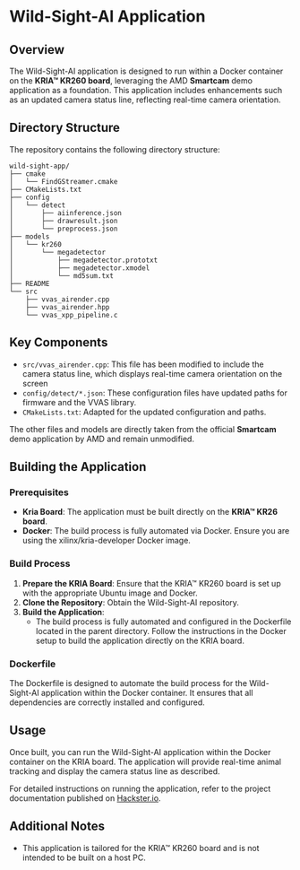 # Wild-Sight-AI Application

## Overview

The Wild-Sight-AI application is designed to run within a Docker container on the **KRIA™ KR260 board**, leveraging the AMD **Smartcam** demo application as a foundation. This application includes enhancements such as an updated camera status line, reflecting real-time camera orientation.

## Directory Structure

The repository contains the following directory structure:
```
wild-sight-app/
├── cmake
│   └── FindGStreamer.cmake
├── CMakeLists.txt
├── config
│   └── detect
│       ├── aiinference.json
│       ├── drawresult.json
│       └── preprocess.json
├── models
│   └── kr260
│       └── megadetector
│           ├── megadetector.prototxt
│           ├── megadetector.xmodel
│           └── md5sum.txt
├── README
└── src
    ├── vvas_airender.cpp
    ├── vvas_airender.hpp
    └── vvas_xpp_pipeline.c
```

## Key Components

-	`src/vvas_airender.cpp`: This file has been modified to include the camera status line, which displays real-time camera orientation on the screen
-	`config/detect/*.json`: These configuration files have updated paths for firmware and the VVAS library.
- `CMakeLists.txt`: Adapted for the updated configuration and paths.

The other files and models are directly taken from the official **Smartcam** demo application by AMD and remain unmodified.

## Building the Application

### Prerequisites

-	**Kria Board**: The application must be built directly on the **KRIA™ KR26 board**.
- **Docker**: The build process is fully automated via Docker. Ensure you are using the xilinx/kria-developer Docker image.

### Build Process

1. **Prepare the KRIA Board**: Ensure that the KRIA™ KR260 board is set up with the appropriate Ubuntu image and Docker.
2. **Clone the Repository**: Obtain the Wild-Sight-AI repository.
3. **Build the Application**:
   - The build process is fully automated and configured in the Dockerfile located in the parent directory. Follow the instructions in the Docker setup to build the application directly on the KRIA board.

### Dockerfile

The Dockerfile is designed to automate the build process for the Wild-Sight-AI application within the Docker container. It ensures that all dependencies are correctly installed and configured.

## Usage

Once built, you can run the Wild-Sight-AI application within the Docker container on the KRIA board. The application will provide real-time animal tracking and display the camera status line as described.

For detailed instructions on running the application, refer to the project documentation published on [Hackster.io](https://www.hackster.io/matjaz4/eagleeye-ai-smart-following-camera-with-face-recognition-1b0f65).

## Additional Notes

- This application is tailored for the KRIA™ KR260 board and is not intended to be built on a host PC.

